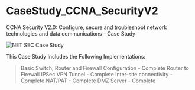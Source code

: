 # CaseStudy_CCNA_SecurityV2
CCNA Security V2.0: Configure, secure and troubleshoot network technologies and data communications - Case Study

![NET SEC Case Study](https://github.com/user-attachments/assets/072eafda-8c79-41af-8ca9-3cc5316cdb11)

This Case Study Includes the Following Implementations:

>Basic Switch, Router and Firewall Configuration - Complete
>Router to Firewall IPSec VPN Tunnel - Complete
>Inter-site connectivity - Complete
>NAT/PAT - Complete
>DMZ Server - Complete
